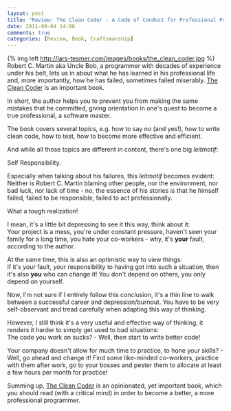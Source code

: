 ```yaml
---
layout: post
title: "Review: The Clean Coder - A Code of Conduct for Professional Programmers"
date: 2011-09-04 14:08
comments: true
categories: [Review, Book, Craftsmanship]
---
```

{% img left http://lars-tesmer.com/images/books/the_clean_coder.jpg %}
Robert C. Martin aka Uncle Bob, a programmer with decades of experience under his belt, lets us in about what he has learned in his professional life and, more importantly, how he has failed, sometimes failed miserably.
[The Clean Coder](http://www.amazon.com/Clean-Coder-Conduct-Professional-Programmers/dp/0137081073) is an important book.  

In short, the author helps you to prevent you from making the same mistakes that he committed, giving orientation in one's quest to become a true professional, a software master.

The book covers several topics, e.g. how to say no (and yes!), how to write clean code, how to test, how to become more effective and efficient. 

And while all those topics are different in content, there's one big *leitmotif*:

<!-- more -->
Self Responsibility.

Especially when talking about his failures, this *leitmotif* becomes evident:  
Neither is Robert C. Martin blaming other people, nor the environment, nor bad luck, nor lack of time - no, the essence of his stories is that he himself failed, failed to be responsible, failed to act professionally.

What a tough realization!

I mean, it's a little bit depressing to see it this way, think about it:  
Your project is a mess, you're under constant pressure, haven't seen your family for a long time, you hate your co-workers - why, it's **your** fault, according to the author.

At the same time, this is also an optimistic way to view things:  
If it's *your* fault, *your* responsibility to having got into such a situation, then it's also **you** who can change it! You don't depend on others, you only depend on yourself.

Now, I'm not sure if I entirely follow this conclusion, it's a thin line to walk between a successful career and depression/burnout. You have to be very self-observant and tread carefully when adapting this way of thinking.

However, I still think it's a very useful and effective way of thinking, it renders it harder to simply get used to bad situations:  
The code you work on sucks? - Well, then start to write better code!

Your company doesn't allow for much time to practice, to hone your skills? - Well, go ahead and change it! Find some like-minded co-workers, practice with them after work, go to your bosses and pester them to allocate at least a few hours per month for practice!

Summing up, [The Clean Coder](http://www.amazon.com/Clean-Coder-Conduct-Professional-Programmers/dp/0137081073) is an opinionated, yet important book, which you should read (with a critical mind) in order to become a better, a more professional programmer.
